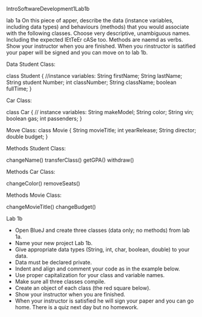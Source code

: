 IntroSoftwareDevelopment1Lab1b

lab 1a
On this piece of apper, describe the data (instance variables, including data types) and behaviours (methods) that you would associate with the following classes. Choose very descriptive, unambiguous names. Including the expected IEtTeEr cASe too. Methods are naemd as verbs. Show your instructor when you are finished. When you rinstructor is satified your paper will be signed and you can move on to lab 1b.

Data
Student Class:

class Student {
//instance variables:
String firstName;
String lastName;
String student Number;
int classNumber;
String className;
boolean fullTime;
}

Car Class:

class Car {
// instance variables:
String makeModel;
String color;
String vin;
boolean gas;
int passenders;
}

Move Class:
class Movie {
String movieTitle;
int yearRelease;
String director;
double budget;
}

Methods
Student Class:

changeName()
transferClass()
getGPA()
withdraw()


Methods
Car Class:

changeColor()
removeSeats()

Methods
Movie Class:

changeMovieTitle()
changeBudget()

Lab 1b
- Open BlueJ and create three classes (data only; no methods) from lab 1a.
- Name your new project Lab 1b.
- Give appropriate data types (String, int, char, boolean, double) to your data.
- Data must be declared private.
- Indent and align and comment your code as in the example below.
- Use proper capitalization for your class and variable names.
- Make sure all three classes compile.
- Create an object of each class (the red square below).
- Show your instructor when you are finished.
- When your instructor is satisfied he will sign your paper and you can go home. There is a quiz next day but no homework.
